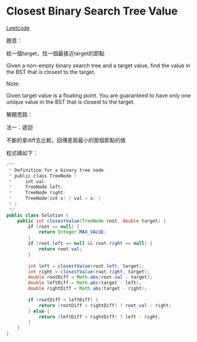 # Closest Binary Search Tree Value

[Leetcode](https://leetcode.com/problems/closest-binary-search-tree-value/)

題意：

給一個target，找一個最接近target的節點


Given a non-empty binary search tree and a target value, find the value in the BST that is closest to the target.

Note:

Given target value is a floating point.
You are guaranteed to have only one unique value in the BST that is closest to the target.



解題思路：

法一：遞迴

不斷的拿diff去比較，回傳差距最小的那個節點的值

程式碼如下：

```java
/**
 * Definition for a binary tree node.
 * public class TreeNode {
 *     int val;
 *     TreeNode left;
 *     TreeNode right;
 *     TreeNode(int x) { val = x; }
 * }
 */
public class Solution {
    public int closestValue(TreeNode root, double target) {
        if (root == null) {
            return Integer.MAX_VALUE;
        } 
        if (root.left == null && root.right == null) {
            return root.val;
        }
        
        int left = closestValue(root.left, target);
        int right = closestValue(root.right, target);
        double rootDiff = Math.abs(root.val - target);
        double leftDiff = Math.abs(target - left);
        double rightDiff = Math.abs(target - right);
        
        if (rootDiff < leftDiff) {
            return (rootDiff < rightDiff) ? root.val : right;
        } else {
            return (leftDiff < rightDiff) ? left : right;
        }
    }
}
```